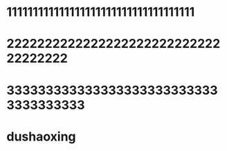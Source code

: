 # 111111111111111111111111111111111111
# 222222222222222222222222222222222222
# 3333333333333333333333333333333333333
# dushaoxing
